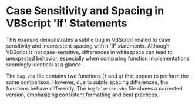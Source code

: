 # Case Sensitivity and Spacing in VBScript 'If' Statements

This example demonstrates a subtle bug in VBScript related to case sensitivity and inconsistent spacing within 'If' statements. Although VBScript is not case-sensitive, differences in whitespace can lead to unexpected behavior, especially when comparing function implementations seemingly identical at a glance.

The `bug.vbs` file contains two functions (`f` and `g`) that appear to perform the same comparison. However, due to subtle spacing differences, the functions behave differently. The `bugSolution.vbs` file shows a corrected version, emphasizing consistent formatting and best practices.